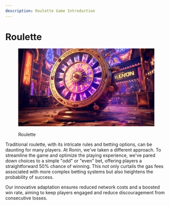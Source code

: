 ```yaml
---
description: Roulette Game Introduction
---
```


# Roulette

<figure><img src="../.gitbook/assets/image (1).png" alt=""><figcaption><p>Roulette</p></figcaption></figure>

Traditional roulette, with its intricate rules and betting options, can be daunting for many players. At Ronin, we've taken a different approach. To streamline the game and optimize the playing experience, we've pared down choices to a simple "odd" or "even" bet, offering players a straightforward 50% chance of winning. This not only curtails the gas fees associated with more complex betting systems but also heightens the probability of success.

Our innovative adaptation ensures reduced network costs and a boosted win rate, aiming to keep players engaged and reduce discouragement from consecutive losses.
